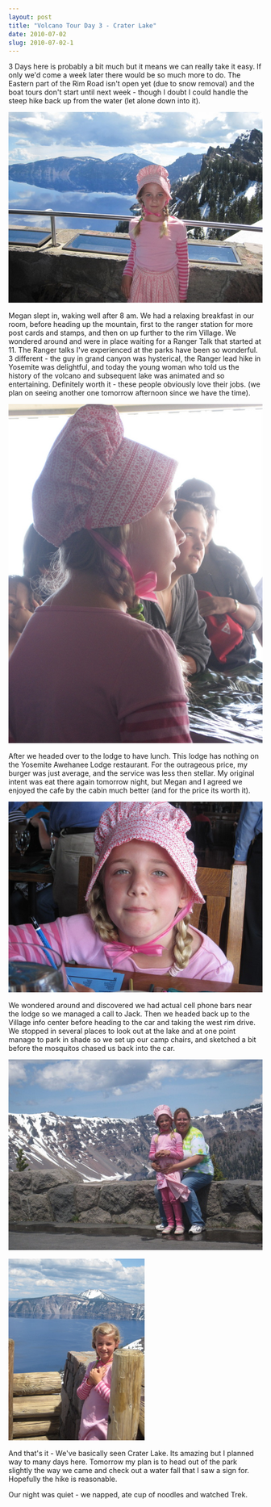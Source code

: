 ```yaml
---
layout: post
title: "Volcano Tour Day 3 - Crater Lake"
date: 2010-07-02
slug: 2010-07-02-1
---
```


3 Days here is probably a bit much but it means we can really take it easy.  If only we&apos;d come a week later there would be so much more to do.  The Eastern part of the Rim Road isn&apos;t open yet (due to snow removal) and the boat tours don&apos;t start until next week - though I doubt I could handle the steep hike back up from the water (let alone down into it).  

 ![](/images/assets/IMG_1505-thumb-600x450-32.jpg) 

Megan slept in, waking well after 8 am.  We had a relaxing breakfast in our room, before heading up the mountain, first to the ranger station for more post cards and stamps, and then on up further to the rim Village.  We wondered around and were in place waiting for a Ranger Talk that started at 11.  The Ranger talks I&apos;ve experienced at the parks have been so wonderful.  3 different - the guy in grand canyon was hysterical, the Ranger lead hike in Yosemite was delightful, and today the young woman who told us the history of the volcano and subsequent lake was animated and so entertaining.  Definitely worth it - these people obviously love their jobs.    (we plan on seeing another one tomorrow afternoon since we have the time).

 ![](/images/assets/IMG_1507-thumb-600x800-35.jpg) 

After we headed over to the lodge to have lunch.  This lodge has nothing on the Yosemite Awehanee Lodge restaurant.  For the outrageous price, my burger was just average, and the service was less then stellar.  My original intent was eat there again tomorrow night, but Megan and I agreed we enjoyed the cafe by the cabin much better (and for the price its worth it).

 ![](/images/assets/IMG_1510-thumb-600x450-38.jpg) 

We wondered around and discovered we had actual cell phone bars near the lodge so we managed a call to Jack.  Then we headed back up to the Village info center before heading to the car and taking the west rim drive.  We stopped in several places to look out at the lake and at one point manage to park in shade so we set up our camp chairs, and sketched a bit before the mosquitos chased us back into the car.    

 ![](/images/assets/IMG_1522-thumb-600x450-41.jpg) 

 ![](/images/assets/IMG_1528-thumb-600x800-44.jpg) 

And that&apos;s it - We&apos;ve basically seen Crater Lake.  Its amazing but I planned way to many days here.      Tomorrow my plan is to head out of the park slightly the way we came and check out a water fall that I saw a sign for.  Hopefully the hike is reasonable.  

Our night was quiet - we napped, ate cup of noodles and watched Trek.  <br />
